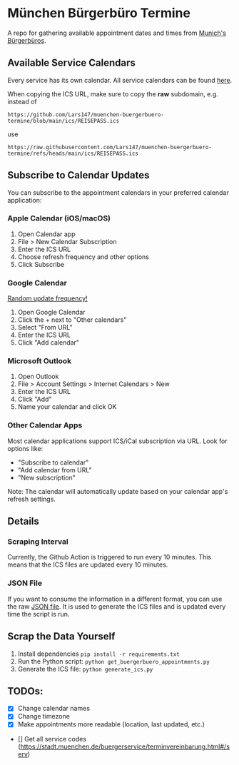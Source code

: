 # München Bürgerbüro Termine
A repo for gathering available appointment dates and times from [Munich's Bürgerbüros](https://stadt.muenchen.de/buergerservice/terminvereinbarung.html#/services/1063453).

## Available Service Calendars
Every service has its own calendar. All service calendars can be found [here](https://github.com/Lars147/muenchen-buergerbuero-termine/tree/main/ics).

When copying the ICS URL, make sure to copy the **raw** subdomain, e.g. instead of

```
https://github.com/Lars147/muenchen-buergerbuero-termine/blob/main/ics/REISEPASS.ics
```
use
```
https://raw.githubusercontent.com/Lars147/muenchen-buergerbuero-termine/refs/heads/main/ics/REISEPASS.ics
```

## Subscribe to Calendar Updates
You can subscribe to the appointment calendars in your preferred calendar application:

### Apple Calendar (iOS/macOS)
1. Open Calendar app
2. File > New Calendar Subscription
3. Enter the ICS URL
4. Choose refresh frequency and other options
5. Click Subscribe

### Google Calendar
[Random update frequency!](https://gist.github.com/gene1wood/02ed0d36f62d791518e452f55344240d)
1. Open Google Calendar
2. Click the + next to "Other calendars"
3. Select "From URL"
4. Enter the ICS URL
5. Click "Add calendar"

### Microsoft Outlook
1. Open Outlook
2. File > Account Settings > Internet Calendars > New
3. Enter the ICS URL
4. Click "Add"
5. Name your calendar and click OK

### Other Calendar Apps
Most calendar applications support ICS/iCal subscription via URL. Look for options like:
- "Subscribe to calendar"
- "Add calendar from URL"
- "New subscription"

Note: The calendar will automatically update based on your calendar app's refresh settings.

## Details
### Scraping Interval
Currently, the Github Action is triggered to run every 10 minutes. This means that the ICS files are updated every 10 minutes.

### JSON File
If you want to consume the information in a different format, you can use the raw [JSON file](appointments.json). It is used to generate the ICS files and is updated every time the script is run.

## Scrap the Data Yourself
1. Install dependencies `pip install -r requirements.txt`
2. Run the Python script: `python get_buergerbuero_appointments.py`
3. Generate the ICS file: `python generate_ics.py`

## TODOs:
- [x] Change calendar names
- [x] Change timezone
- [x] Make appointments more readable (location, last updated, etc.)
- [] Get all service codes (https://stadt.muenchen.de/buergerservice/terminvereinbarung.html#/serv)
